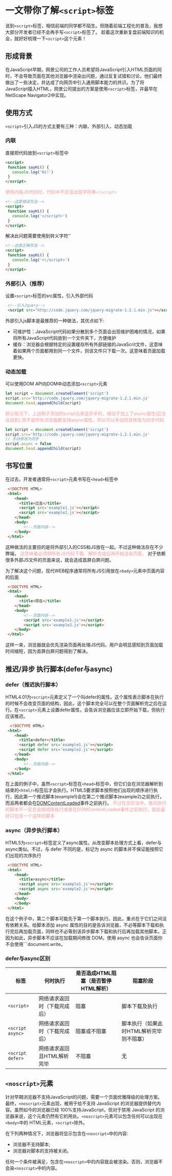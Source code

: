 <!--
 * @Author: KESHAOYE
 * @Date: 2023-04-07 13:40:08
-->
# 一文带你了解```<script>```标签

说到```<script>```标签，相信前端的同学都不陌生。但随着前端工程化的普及，我想大部分开发者已经不会再手写```<script>```标签了。
趁着这次重新复盘前端知识的机会，就好好梳理一下```<script>```这个元素！

## 形成背景

在JavaScript早期，网景公司的工作人员希望将JavaScript引入HTML页面的同时，不会导致页面在其他浏览器中渲染出问题，通过反复试错和讨论，他们最终
做出了一些决定，并达成了向网页中引入通用脚本能力的共识。为了将JavaScript插入HTML，网景公司提出的方案是使用```<script>```标签，并最早在NetScape Navigator2中实现。

## 使用方式

```<script>```引入JS的方式主要有三种：内联、外部引入、动态加载

### 内联

直接把代码放到```<script>```标签中

```html
<script>
 function sayHi() {
   console.log('Hi!')
 }
</script>
```
<span style='color:  #ff9999'>使用内联JS代码时，代码中不应该出现字符串```</script>```</span>
```html
<!--这是错误写法-->
<script>
 function sayHi() {
   console.log('</script>')
 }
</script>
```
解决此问题需要使用到转义字符'\'

```html
<!--这是正确写法-->
<script>
 function sayHi() {
   console.log('<\/script>')
 }
</script>
```

### 外部引入（推荐）

设置```<script>```标签的src属性，引入外部代码

```html
 <!--引入Jquery-->
 <script src="http://code.jquery.com/jquery-migrate-1.2.1.min.js"></script>
```

外部引入js脚本是最推荐的一种做法，其优点如下:

- 可维护性：JavaScript代码如果分散到多个页面会出现维护困难的情况，如果将所有JavaScript代码放到一个文件夹下，方便维护
- 缓存：浏览器会根据特定的设置缓存所有外部链接的JavaScrit文件，这意味着如果两个页面都用到同一个文件，则该文件只下载一次。这意味着页面加载更快。

### 动态加载

可以使用DOM API向DOM中动态添加```<script>```元素

```js
let script = document.createElement('script')
script.src='http://code.jquery.com/jquery-migrate-1.2.1.min.js'
document.head.appendChild(script)
```

<span style='color:#ff9999'>默认情况下，上述例子添加的script元素是异步的，相当于加上了async属性(后文会提到),但不是所有浏览器都支持async属性，所以可以手动将其修改为同步代码</span>

```js
let script = document.createElement('script')
script.src='http://code.jquery.com/jquery-migrate-1.2.1.min.js'
// 手动修改为同步
script.async = false
document.head.appendChild(script)
```

## 书写位置

在过去，开发者通常将```<script>```元素书写在```<head>```标签中

```HTML
 <!DOCTYPE HTML>
 <html>
    <head>
      <title>过去</title>
      <script src='example1.js'></script>
      <script src='example2.js'></script>
    </head>
    <body>
        <!--页面内容-->
    </body>
 </html>
```

这种做法的主要目的是将外部引入的CSS和JS放在一起。不过这种做法存在不少弊端，
<span style='color: #ff9999'>这意味着必须把所有JS代码下载、解析完成后再开始渲染页面，</span>
对于依赖很多外部JS文件的页面来说，就会造成首屏白屏问题。

为了解决这个问题，现代WEB程序通常将所有JS引用放在```<body>```元素中页面内容的后面

```HTML
 <!DOCTYPE HTML>
 <html>
    <head>
      <title>现在</title>
    </head>
    <body>
        <!--页面内容-->
        <script src='example1.js'></script>
        <script src='example2.js'></script>
    </body>
 </html>
```

这样一来，浏览器就会优先渲染页面再处理JS代码，用户会明显感知到页面加载时间缩短，因为首屏白屏问题得到了解决。

## 推迟/异步 执行脚本(defer与async)

### defer（推迟执行脚本）

HTML4.01为```<script>```元素定义了一个叫defer的属性。这个属性表示脚本在执行的时候不会改变页面的结构，因此，这个脚本完全可以在整个页面解析完之后在运行。在```<script>```元素上设置defer属性，会告诉浏览器应该立即开始下载，但执行应该推迟。
```html
  <!DOCTYPE HTML>
 <html>
    <head>
      <title>defer</title>
      <script defer src='example1.js'></script>
      <script defer src='example2.js'></script>
    </head>
    <body>
        <!--页面内容-->
    </body>
 </html>
```

在上面的例子中，虽然```<script>```标签在```<head>```标签中，但它们会在浏览器解析到结束的```<html/>```标签后才会执行。HTML5要求脚本按照他们出现的顺序进行执行，因此第一个推迟脚本(example1)会在第二个推迟脚本(example2)之前执行，而且两者都会在[DOMContentLoaded](https://developer.mozilla.org/zh-CN/docs/Web/API/Window/DOMContentLoaded_event)事件之前执行。
<span style='color:  #ff9999'>不过在实际当中，推迟执行的脚本不一定总会按顺序执行或者在DOMContentLoaded事件之前执行，因此最好只包含一个这样的脚本</span>

### async（异步执行脚本）

HTML5为```<script>```标签定义了async属性。从改变脚本处理方式上看，defer与async类似。不过，与 defer 不同的是，标记为 async 的脚本并不保证能按照它们出现的次序执行

```HTML
 <!DOCTYPE HTML>
 <html>
    <head>
      <title>async</title>
      <script async src='example1.js'></script>
      <script async src='example2.js'></script>
    </head>
    <body>
    </body>
 </html>
```

在这个例子中，第二个脚本可能先于第一个脚本执行。因此，重点在于它们之间没有依赖关系。给脚本添加 async 属性的目的是告诉浏览器，不必等脚本下载和执行完后再加载页面，同样也不必等到该异步脚本下载和执行后再加载其他脚本。正因为如此，异步脚本不应该在加载期间修改 DOM。使用 async 也会告诉页面你不会使用```document.write。

### defer与async区别

| 标签 | 何时执行 | 是否造成HTML阻塞（是否暂停HTML解析）|阻塞阶段|
| --- | --- | --- | --- |
|```<script>```|网络请求返回时（下载完成后）| 阻塞 | 脚本下载及执行 |
|```<script async>```| 网络请求返回时（下载完成后）| 阻塞或不阻塞 | 脚本执行（如果此时HTML解析完毕则不阻塞） |
|```<script defer>```| 网络请求返回且HTML解析完毕 | 不阻塞 | 无 |

## ```<noscript>```元素

针对早期浏览器不支持JavaScript的问题，需要一个页面优雅降级的处理方案。最终，```<noscript>```元素出现，被用于给不支持 JavaScript 的浏览器提供替代内容。虽然如今的浏览器已经 100%支持JavaScript，但对于禁用 JavaScript 的浏览器来说，这个元素仍然有它的用处。```<noscript>```元素可以包含任何可以出现在```<body>```中的 HTML元素，```<script>```除外。

在下列两种情况下，浏览器将显示包含在```<noscript>```中的内容:

- 浏览器不支持脚本;
- 浏览器对脚本的支持被关闭。
  
任何一个条件被满足，包含在```<noscript>```中的内容就会被渲染。否则，浏览器不会染```<noscript>```中的内容。
